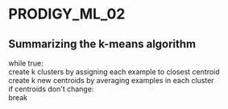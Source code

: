 # PRODIGY_ML_02

## Summarizing the k-means algorithm

while true:
  <br>create k clusters by assigning each example to closest centroid
  <br>create k new centroids by averaging examples in each cluster
  <br>if centroids don't change:
    <br>break
